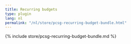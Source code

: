```yaml
---
title: Recurring budgets
type: plugin
lang: nl
permalink: "/nl/store/pcsg-recurring-budget-bundle.html"
---
```


{% include store/pcsg-recurring-budget-bundle.md %}
